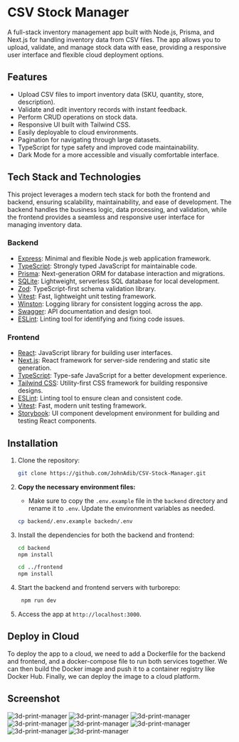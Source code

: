 # CSV Stock Manager

A full-stack inventory management app built with Node.js, Prisma, and Next.js for handling inventory data from CSV files. The app allows you to upload, validate, and manage stock data with ease, providing a responsive user interface and flexible cloud deployment options.

## Features

- Upload CSV files to import inventory data (SKU, quantity, store, description).
- Validate and edit inventory records with instant feedback.
- Perform CRUD operations on stock data.
- Responsive UI built with Tailwind CSS.
- Easily deployable to cloud environments.
- Pagination for navigating through large datasets.
- TypeScript for type safety and improved code maintainability.
- Dark Mode for a more accessible and visually comfortable interface.

## Tech Stack and Technologies

This project leverages a modern tech stack for both the frontend and backend, ensuring scalability, maintainability, and ease of development. The backend handles the business logic, data processing, and validation, while the frontend provides a seamless and responsive user interface for managing inventory data.

### Backend

- [Express](https://expressjs.com/): Minimal and flexible Node.js web application framework.
- [TypeScript](https://www.typescriptlang.org/): Strongly typed JavaScript for maintainable code.
- [Prisma](https://www.prisma.io/): Next-generation ORM for database interaction and migrations.
- [SQLite](https://www.sqlite.org/): Lightweight, serverless SQL database for local development.
- [Zod](https://zod.dev/): TypeScript-first schema validation library.
- [Vitest](https://vitest.dev/): Fast, lightweight unit testing framework.
- [Winston](https://github.com/winstonjs/winston): Logging library for consistent logging across the app.
- [Swagger](https://swagger.io/): API documentation and design tool.
- [ESLint](https://eslint.org/): Linting tool for identifying and fixing code issues.

### Frontend

- [React](https://reactjs.org/): JavaScript library for building user interfaces.
- [Next.js](https://nextjs.org/): React framework for server-side rendering and static site generation.
- [TypeScript](https://www.typescriptlang.org/): Type-safe JavaScript for a better development experience.
- [Tailwind CSS](https://tailwindcss.com/): Utility-first CSS framework for building responsive designs.
- [ESLint](https://eslint.org/): Linting tool to ensure clean and consistent code.
- [Vitest](https://vitest.dev/): Fast, modern unit testing framework.
- [Storybook](https://storybook.js.org/): UI component development environment for building and testing React components.

## Installation

1. Clone the repository:

   ```bash
   git clone https://github.com/JohnAdib/CSV-Stock-Manager.git
   ```

2. **Copy the necessary environment files:**

   - Make sure to copy the `.env.example` file in the `backend` directory and rename it to `.env`. Update the environment variables as needed.

   ```bash
   cp backend/.env.example backedn/.env
   ```

3. Install the dependencies for both the backend and frontend:

   ```bash
   cd backend
   npm install

   cd ../frontend
   npm install
   ```

4. Start the backend and frontend servers with turborepo:

   ```bash
    npm run dev
   ```

5. Access the app at `http://localhost:3000`.

## Deploy in Cloud

To deploy the app to a cloud, we need to add a Dockerfile for the backend and frontend, and a docker-compose file to run both services together. We can then build the Docker image and push it to a container registry like Docker Hub. Finally, we can deploy the image to a cloud platform.

## Screenshot

![3d-print-manager](doc/ui-homepage.png)
![3d-print-manager](doc/ui-about.png)
![3d-print-manager](doc/ui-list-empty.png)
![3d-print-manager](doc/ui-add.png)
![3d-print-manager](doc/ui-list.png)
![3d-print-manager](doc/ui-upload.png)
![3d-print-manager](doc/ui-delete.png)
![3d-print-manager](doc/ui-list-dark.png)
